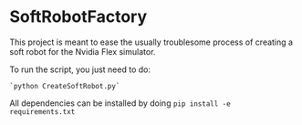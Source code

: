 # SoftRobotFactory

This project is meant to ease the usually troublesome process of creating a soft robot for the Nvidia Flex simulator.

To run the script, you just need to do:

	`python CreateSoftRobot.py`

All dependencies can be installed by doing
	`pip install -e requirements.txt`
